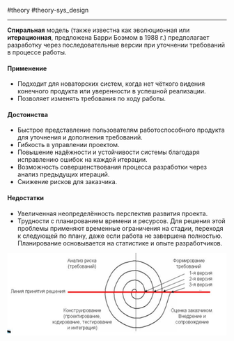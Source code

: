 #theory #theory-sys_design
 
---
**Спиральная** модель (также известна как эволюционная или **итерационная**, предложена Барри Боэмом в 1988 г.) предполагает разработку через последовательные версии при уточнении требований в процессе работы.

#### Применение

- Подходит для новаторских систем, когда нет чёткого видения конечного продукта или уверенности в успешной реализации.
- Позволяет изменять требования по ходу работы.

#### Достоинства

- Быстрое представление пользователям работоспособного продукта для уточнения и дополнения требований.
- Гибкость в управлении проектом.
- Повышение надёжности и устойчивости системы благодаря исправлению ошибок на каждой итерации.
- Возможность совершенствования процесса разработки через анализ предыдущих итераций.
- Снижение рисков для заказчика.

#### Недостатки

- Увеличенная неопределённость перспектив развития проекта.
- Трудности с планированием времени и ресурсов. Для решения этой проблемы применяют временные ограничения на стадии, переходя к следующей по плану, даже если работа не завершена полностью. Планирование основывается на статистике и опыте разработчиков.

![](heap/_files/Pasted%20image%2020250122063922.png)